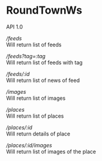 RoundTownWs
===========


API 1.0 


_/feeds_  
Will return list of feeds 

_/feeds?tag=:tag_  
Will return list of feeds with tag 

_/feeds/:id_  
Will return list of news of feed 

_/images_  
Will return list of images 

_/places_  
Will return list of places 

_/places/:id_  
Will return details of place 

_/places/:id/images_  
Will return list of images of the place 

